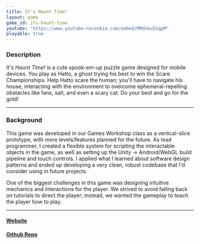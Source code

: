```yaml
---
title: It's Haunt Time!
layout: game
game_id: its-haunt-time
youtube: "https://www.youtube-nocookie.com/embed/MMdxku52qpM"
playable: true
---
```

<h3>Description</h3>
<p><i>It's Haunt Time!</i> is a cute spook-em-up puzzle game designed for mobile devices. You play as Hatto, a ghost trying his best to win the Scare Championships. Help Hatto scare the human; you'll have to navigate his house, interacting with the environment to overcome ephemeral-repelling obstacles like fans, salt, and even a scary cat. Do your best and go for the gold!</p>

<hr>

<h3>Background</h3>
<p>This game was developed in our Games Workshop class as a vertical-slice prototype, with more levels/features planned for the future. As lead programmer, I created a flexible system for scripting the interactable objects in the game, as well as setting up the Unity -> Android/WebGL build pipeline and touch controls. I applied what I learned about software design patterns and ended up developing a very clean, robust codebase that I'd consider using in future projects.</p>

<p>One of the biggest challenges in this game was designing intuitive mechanics and interactions for the player. We strived to avoid falling back on tutorials to direct the player; instead, we wanted the gameplay to teach the player how to play.</p>

<hr>

<h4><a href="https://sites.google.com/view/itshaunttime/">Website</a></h4>
<h4><a href="https://github.com/rushweigelt/itsHauntTime">Github Repo</a></h4>